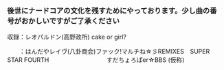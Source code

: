 ### 後世にナードコアの文化を残すためにやっております。少し曲の番号がおかしいですがご了承ください

収録：レオパルドン(高野政所) cake or girl?
　　
　　
  　



　　：はんだやレイヴ(八卦商会)ファック!マルチね☆彡REMIXES　SUPER STAR FOURTH　
　　　
　　　　　すだちょろぱer☆BBS (仮称)
